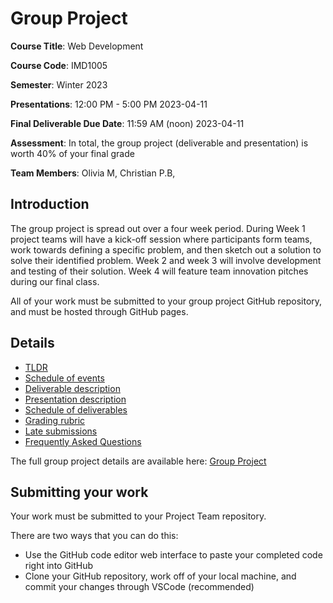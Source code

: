 # Group Project

**Course Title**: Web Development

**Course Code**: IMD1005

**Semester**: Winter 2023

**Presentations**: 12:00 PM - 5:00 PM 2023-04-11

**Final Deliverable Due Date**: 11:59 AM (noon) 2023-04-11

**Assessment**: In total, the group project (deliverable and presentation) is worth 40% of your final grade

**Team Members**: Olivia M, Christian P.B,

## Introduction

The group project is spread out over a four week period. During Week 1 project teams will have a kick-off session where participants form teams, work towards defining a specific problem, and then sketch out a solution to solve their identified problem. Week 2 and week 3 will involve development and testing of their solution. Week 4 will feature team innovation pitches during our final class.

All of your work must be submitted to your group project GitHub repository, and must be hosted through GitHub pages.

## Details

- [TLDR](https://github.com/imd1005-web-development-winter-2023/group-project#tldr)
- [Schedule of events](https://github.com/imd1005-web-development-winter-2023/group-project#schedule-of-events)
- [Deliverable description](https://github.com/imd1005-web-development-winter-2023/group-project#deliverable-description)
- [Presentation description](https://github.com/imd1005-web-development-winter-2023/group-project#presentation-description)
- [Schedule of deliverables](https://github.com/imd1005-web-development-winter-2023/group-project#schedule-of-deliverables)
- [Grading rubric](https://github.com/imd1005-web-development-winter-2023/group-project#grading-rubric)
- [Late submissions](https://github.com/imd1005-web-development-winter-2023/group-project#late-submissions)
- [Frequently Asked Questions](https://github.com/imd1005-web-development-winter-2023/group-project#frequently-asked-questions)

The full group project details are available here: [Group Project](https://github.com/imd1005-web-development-winter-2023/group-project#group-project)

## Submitting your work

Your work must be submitted to your Project Team repository.

There are two ways that you can do this:

- Use the GitHub code editor web interface to paste your completed code right into GitHub
- Clone your GitHub repository, work off of your local machine, and commit your changes through VSCode (recommended)
